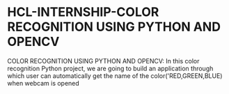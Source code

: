# HCL-INTERNSHIP-COLOR RECOGNITION USING PYTHON AND OPENCV
COLOR RECOGNITION USING PYTHON AND OPENCV:
In this color recognition Python project, we are going to build an application through which user can automatically get the name of the color('RED,GREEN,BLUE) when webcam is opened
